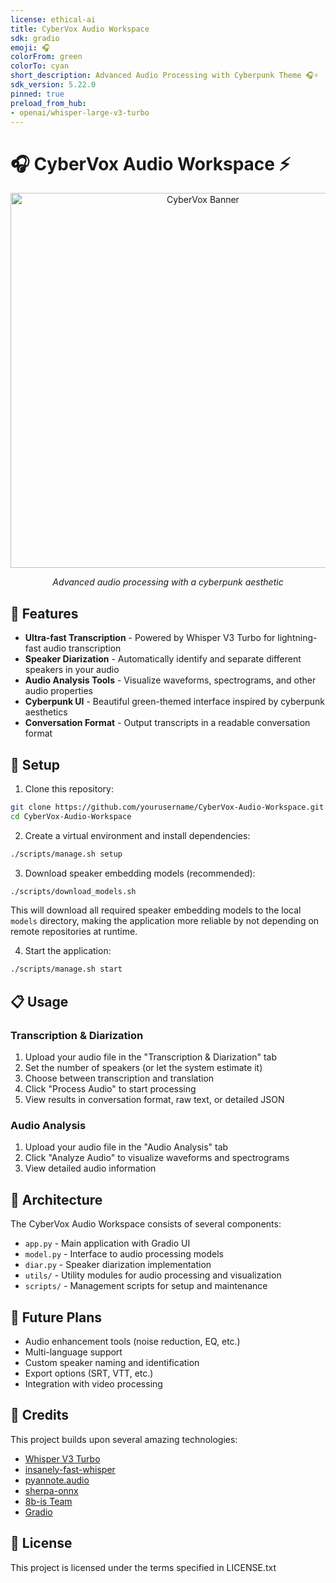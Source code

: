 ```yaml
---
license: ethical-ai
title: CyberVox Audio Workspace
sdk: gradio
emoji: 🎧
colorFrom: green
colorTo: cyan
short_description: Advanced Audio Processing with Cyberpunk Theme 🎧⚡
sdk_version: 5.22.0
pinned: true
preload_from_hub:
- openai/whisper-large-v3-turbo
---
```


# 🎧 CyberVox Audio Workspace ⚡

<div align="center">
  <img src="https://i.imgur.com/YourBannerImageHere.png" width="600px" alt="CyberVox Banner">
  <p><em>Advanced audio processing with a cyberpunk aesthetic</em></p>
</div>

## 🚀 Features

- **Ultra-fast Transcription** - Powered by Whisper V3 Turbo for lightning-fast audio transcription
- **Speaker Diarization** - Automatically identify and separate different speakers in your audio
- **Audio Analysis Tools** - Visualize waveforms, spectrograms, and other audio properties
- **Cyberpunk UI** - Beautiful green-themed interface inspired by cyberpunk aesthetics
- **Conversation Format** - Output transcripts in a readable conversation format

## 🔧 Setup

1. Clone this repository:
```bash
git clone https://github.com/yourusername/CyberVox-Audio-Workspace.git
cd CyberVox-Audio-Workspace
```

2. Create a virtual environment and install dependencies:
```bash
./scripts/manage.sh setup
```

3. Download speaker embedding models (recommended):
```bash
./scripts/download_models.sh
```
This will download all required speaker embedding models to the local `models` directory, making the application more reliable by not depending on remote repositories at runtime.

4. Start the application:
```bash
./scripts/manage.sh start
```

## 📋 Usage

### Transcription & Diarization

1. Upload your audio file in the "Transcription & Diarization" tab
2. Set the number of speakers (or let the system estimate it)
3. Choose between transcription and translation
4. Click "Process Audio" to start processing
5. View results in conversation format, raw text, or detailed JSON

### Audio Analysis

1. Upload your audio file in the "Audio Analysis" tab
2. Click "Analyze Audio" to visualize waveforms and spectrograms
3. View detailed audio information

## 🧩 Architecture

The CyberVox Audio Workspace consists of several components:

- `app.py` - Main application with Gradio UI
- `model.py` - Interface to audio processing models
- `diar.py` - Speaker diarization implementation
- `utils/` - Utility modules for audio processing and visualization
- `scripts/` - Management scripts for setup and maintenance

## 🔮 Future Plans

- Audio enhancement tools (noise reduction, EQ, etc.)
- Multi-language support
- Custom speaker naming and identification
- Export options (SRT, VTT, etc.)
- Integration with video processing

## 🙏 Credits

This project builds upon several amazing technologies:
- [Whisper V3 Turbo](https://github.com/openai/whisper)
- [insanely-fast-whisper](https://github.com/Vaibhavs10/insanely-fast-whisper)
- [pyannote.audio](https://github.com/pyannote/pyannote-audio)
- [sherpa-onnx](https://github.com/k2-fsa/sherpa-onnx)
- [8b-is Team](https://8b.is/)
- [Gradio](https://gradio.app/)

## 📜 License

This project is licensed under the terms specified in LICENSE.txt
